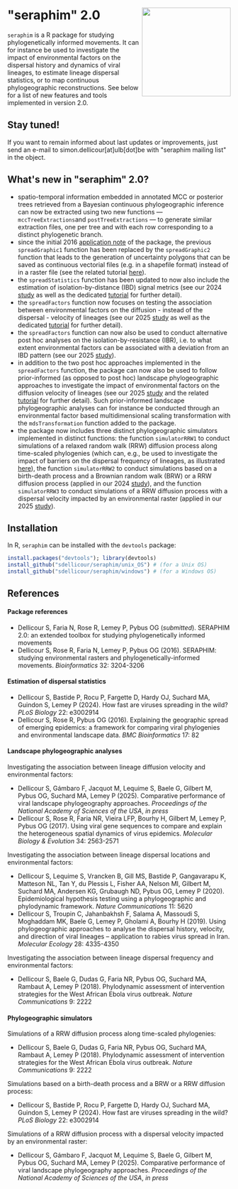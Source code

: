 "seraphim" 2.0 <img src="unix_OS/man/logo_seraphim.png" align="right" alt="" width="200" />
===============

`seraphim` is a R package for studying phylogenetically informed movements. It can for instance be used to investigate the impact of environmental factors on the dispersal history and dynamics of viral lineages, to estimate lineage dispersal statistics, or to map continuous phylogeographic reconstructions. See below for a list of new features and tools implemented in version 2.0.

## Stay tuned!
If you want to remain informed about last updates or improvements, just send an e-mail to simon.dellicour[at]ulb[dot]be with "seraphim mailing list" in the object.

## What's new in "seraphim" 2.0?
* spatio-temporal information embedded in annotated MCC or posterior trees retrieved from a Bayesian continuous phylogeographic inference can now be extracted using two new functions — `mccTreeExtractions`and `postTreeExtractions` — to generate similar extraction files, one per tree and with each row corresponding to a distinct phylogenetic branch.
* since the initial 2016 [application note](https://academic.oup.com/bioinformatics/article/32/20/3204/2196575?login=true) of the package, the previous `spreadGraphic1` function has been replaced by the `spreadGraphic2` function that leads to the generation of uncertainty polygons that can be saved as continuous vectorial files (e.g. in a shapefile format) instead of in a raster file (see the related tutorial [here](https://github.com/sdellicour/seraphim/blob/master/tutorials/plotting_the_dispersal_history.pdf)).
* the `spreadStatistics` function has been updated to now also include the estimation of isolation-by-distance (IBD) signal metrics (see our 2024 [study](https://journals.plos.org/plosbiology/article?id=10.1371/journal.pbio.3002914) as well as the dedicated [tutorial](https://github.com/sdellicour/seraphim/blob/master/tutorials/estimating_dispersal_statistics.pdf) for further detail).
* the `spreadFactors` function now focuses on testing the association between environmental factors on the diffusion - instead of the dispersal - velocity of lineages (see our 2025 [study](https://www.pnas.org/) as well as the dedicated [tutorial](https://github.com/sdellicour/seraphim/blob/master/tutorials/impact_on_diffusion_velocity.pdf) for further detail).
* the `spreadFactors` function can now also be used to conduct alternative post hoc analyses on the isolation-by-resistance (IBR), i.e. to what extent environmental factors can be associated with a deviation from an IBD pattern (see our 2025 [study]()).
* in addition to the two post hoc approaches implemented in the `spreadFactors` function, the package can now also be used to follow prior-informed (as opposed to post hoc) landscape phylogeographic approaches to investigate the impact of environmental factors on the diffusion velocity of lineages (see our 2025 [study](https://www.pnas.org/) and the related [tutorial](https://github.com/sdellicour/seraphim/blob/master/tutorials/MDS_cartogram_transformation.pdf) for further detail). Such prior-informed landscape phylogeographic analyses can for instance be conducted through an environmental factor based multidimensional scaling transformation with the `mdsTransformation` function added to the package.
* the package now includes three distinct phylogeographic simulators implemented in  distinct functions: the function `simulatorRRW1` to conduct simulations of a relaxed random walk (RRW) diffusion process along time-scaled phylogenies (which can, e.g., be used to investigate the impact of barriers on the dispersal frequency of lineages, as illustrated [here](https://www.nature.com/articles/s41467-018-03763-2)), the function `simulatorRRW2` to conduct simulations based on a birth-death process and a Brownian random walk (BRW) or a RRW diffusion process (applied in our 2024 [study](https://journals.plos.org/plosbiology/article?id=10.1371/journal.pbio.3002914)), and the function `simulatorRRW3` to conduct simulations of a RRW diffusion process with a dispersal velocity impacted by an environmental raster (applied in our 2025 [study](https://www.pnas.org/)).

## Installation
In R, `seraphim` can be installed with the `devtools` package:
```R
install.packages("devtools"); library(devtools)
install_github("sdellicour/seraphim/unix_OS") # (for a Unix OS)
install_github("sdellicour/seraphim/windows") # (for a Windows OS)
```

## References
#### Package references
* Dellicour S, Faria N, Rose R, Lemey P, Pybus OG (_submitted_). SERAPHIM 2.0: an extended toolbox for studying phylogenetically informed movements
* Dellicour S, Rose R, Faria N, Lemey P, Pybus OG (2016). SERAPHIM: studying environmental rasters and phylogenetically-informed movements. _Bioinformatics_ 32: 3204-3206

#### Estimation of dispersal statistics
* Dellicour S, Bastide P, Rocu P, Fargette D, Hardy OJ, Suchard MA, Guindon S, Lemey P (2024). How fast are viruses spreading in the wild? _PLoS Biology_ 22: e3002914
* Dellicour S, Rose R, Pybus OG (2016). Explaining the geographic spread of emerging epidemics: a framework for comparing viral phylogenies and environmental landscape data. _BMC Bioinformatics_ 17: 82

#### Landscape phylogeographic analyses
Investigating the association between lineage diffusion velocity and environmental factors:
* Dellicour S, Gámbaro F, Jacquot M, Lequime S, Baele G, Gilbert M, Pybus OG, Suchard MA, Lemey P (2025). Comparative performance of viral landscape phylogeography approaches. _Proceedings of the National Academy of Sciences of the USA_, _in press_
* Dellicour S, Rose R, Faria NR, Vieira LFP, Bourhy H, Gilbert M, Lemey P, Pybus OG (2017). Using viral gene sequences to compare and explain the heterogeneous spatial dynamics of virus epidemics. _Molecular Biology & Evolution_ 34: 2563-2571

Investigating the association between lineage dispersal locations and environmental factors:
* Dellicour S, Lequime S, Vrancken B, Gill MS, Bastide P, Gangavarapu K, Matteson NL, Tan Y, du Plessis L, Fisher AA, Nelson MI, Gilbert M, Suchard MA, Andersen KG, Grubaugh ND, Pybus OG, Lemey P (2020). Epidemiological hypothesis testing using a phylogeographic and phylodynamic framework. _Nature Communications_ 11: 5620
* Dellicour S, Troupin C, Jahanbakhsh F, Salama A, Massoudi S, Moghaddam MK, Baele G, Lemey P, Gholami A, Bourhy H (2019). Using phylogeographic approaches to analyse the dispersal history, velocity, and direction of viral lineages – application to rabies virus spread in Iran. _Molecular Ecology_ 28: 4335-4350

Investigating the association between lineage dispersal frequency and environmental factors:
* Dellicour S, Baele G, Dudas G, Faria NR, Pybus OG, Suchard MA, Rambaut A, Lemey P (2018). Phylodynamic assessment of intervention strategies for the West African Ebola virus outbreak. _Nature Communications_ 9: 2222

#### Phylogeographic simulators
Simulations of a RRW diffusion process along time-scaled phylogenies:
* Dellicour S, Baele G, Dudas G, Faria NR, Pybus OG, Suchard MA, Rambaut A, Lemey P (2018). Phylodynamic assessment of intervention strategies for the West African Ebola virus outbreak. _Nature Communications_ 9: 2222

Simulations based on a birth-death process and a BRW or a RRW diffusion process:
* Dellicour S, Bastide P, Rocu P, Fargette D, Hardy OJ, Suchard MA, Guindon S, Lemey P (2024). How fast are viruses spreading in the wild? _PLoS Biology_ 22: e3002914

Simulations of a RRW diffusion process with a dispersal velocity impacted by an environmental raster:
* Dellicour S, Gámbaro F, Jacquot M, Lequime S, Baele G, Gilbert M, Pybus OG, Suchard MA, Lemey P (2025). Comparative performance of viral landscape phylogeography approaches. _Proceedings of the National Academy of Sciences of the USA_, _in press_
